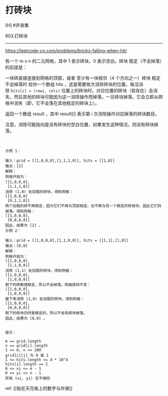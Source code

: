 # 打砖块

[H]
#并查集 

803.打砖块

---
https://leetcode-cn.com/problems/bricks-falling-when-hit/

有一个 m x n 的二元网格，其中 1 表示砖块，0 表示空白。砖块 稳定（不会掉落）的前提是：

一块砖直接连接到网格的顶部，或者
至少有一块相邻（4 个方向之一）砖块 稳定 不会掉落时
给你一个数组 hits ，这是需要依次消除砖块的位置。每当消除 `hits[i] = (rowi, coli)` 位置上的砖块时，对应位置的砖块（若存在）会消失，然后其他的砖块可能因为这一消除操作而掉落。一旦砖块掉落，它会立即从网格中消失（即，它不会落在其他稳定的砖块上）。

返回一个数组 result ，其中 result[i] 表示第 i 次消除操作对应掉落的砖块数目。

注意，消除可能指向是没有砖块的空白位置，如果发生这种情况，则没有砖块掉落。

 
```
示例 1：

输入：grid = [[1,0,0,0],[1,1,1,0]], hits = [[1,0]]
输出：[2]
解释：
网格开始为：
[[1,0,0,0]，
 [1,1,1,0]]
消除 (1,0) 处加粗的砖块，得到网格：
[[1,0,0,0]
 [0,1,1,0]]
两个加粗的砖不再稳定，因为它们不再与顶部相连，也不再与另一个稳定的砖相邻，因此它们将掉落。得到网格：
[[1,0,0,0],
 [0,0,0,0]]
因此，结果为 [2] 。
示例 2：

输入：grid = [[1,0,0,0],[1,1,0,0]], hits = [[1,1],[1,0]]
输出：[0,0]
解释：
网格开始为：
[[1,0,0,0],
 [1,1,0,0]]
消除 (1,1) 处加粗的砖块，得到网格：
[[1,0,0,0],
 [1,0,0,0]]
剩下的砖都很稳定，所以不会掉落。网格保持不变：
[[1,0,0,0], 
 [1,0,0,0]]
接下来消除 (1,0) 处加粗的砖块，得到网格：
[[1,0,0,0],
 [0,0,0,0]]
剩下的砖块仍然是稳定的，所以不会有砖块掉落。
因此，结果为 [0,0] 。


提示：

m == grid.length
n == grid[i].length
1 <= m, n <= 200
grid[i][j] 为 0 或 1
1 <= hits.length <= 4 * 10^4
hits[i].length == 2
0 <= xi <= m - 1
0 <= yi <= n - 1
所有 (xi, yi) 互不相同
```

ref:
[[粘在天花板上的数字与炸弹]]